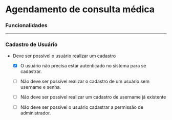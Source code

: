 <!-- 
mkdir medical_appointment
npm init -y
npm i express
npm add typescript ts-node nodemon -D
npx tsc --init
npm i --save-dev @types/express
npm run dev 
-->

# Agendamento de consulta médica

### **Funcionalidades**

--- 

### **Cadastro de Usuário**

- Deve ser possível o usuário realizar um cadastro
    - [x] O usuário não precisa estar autenticado no sistema para se cadastrar.
    - [ ] Não deve ser possível realizar o cadastro de um usuário sem username e senha.
    - [ ] Não deve ser possível realizar um cadastro de username já existente
    - [ ] Não deve ser possível o usuário cadastrar a permissão de administrador.
    
